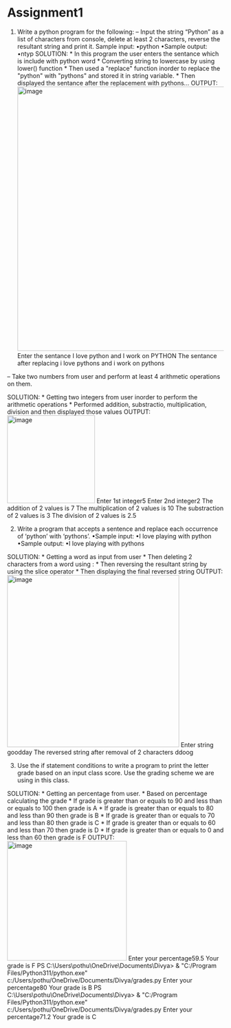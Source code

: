 # Assignment1
1. Write a python program for the following:
– Input the string “Python” as a list of characters from console, delete at least 2 characters, reverse the
resultant string and print it.
Sample input:
•python
•Sample output:
•ntyp
SOLUTION: * In this program the user enters the sentance which is include with python word
          * Converting string to lowercase by using lower() function
          * Then used a "replace" function inorder to replace the "python" with "pythons" and stored it in string variable.
          * Then displayed the sentance after the replacement with pythons...
OUTPUT:<img width="614" alt="image" src="https://user-images.githubusercontent.com/122486644/212188983-e8ff57ad-7059-4695-8da8-d2859511d22b.png">
           Enter the sentance I love python and I work on PYTHON
           The sentance after replacing   i love pythons and i work on pythons 
  
– Take two numbers from user and perform at least 4 arithmetic operations on them.

SOLUTION: * Getting two integers from user inorder to perform  the arithmetic operations
          * Performed addition, substractio, multiplication, division and then displayed those values
OUTPUT: <img width="204" alt="image" src="https://user-images.githubusercontent.com/122486644/212193725-fc02f939-85ba-4650-b966-5bd549b7d96b.png">
        Enter 1st integer5
        Enter 2nd integer2
        The addition of 2 values is 7
        The multiplication of 2 values is 10
        The substraction of 2 values is 3
        The division of 2 values is 2.5

2. Write a program that accepts a sentence and replace each occurrence of ‘python’ with ‘pythons’.
•Sample input:
•I love playing with python
•Sample output:
•I love playing with pythons

SOLUTION: * Getting a word as input from user
          * Then deleting 2 characters from a word using :
          * Then reversing the resultant string by using the slice operator
          * Then displaying the final reversed string
OUTPUT: <img width="400" alt="image" src="https://user-images.githubusercontent.com/122486644/212196336-052fa575-a5b4-4b42-aa3e-c2144e185bdf.png">
        Enter string goodday
        The reversed string after removal of 2 characters ddoog 
       
 3. Use the if statement conditions to write a program to print the letter grade based on an input class score. Use
the grading scheme we are using in this class.

SOLUTION: * Getting an percentage from user.
          * Based on percentage calculating the grade
          * If grade is greater than or equals to 90 and less than or equals to 100 then grade is A
          * If grade is greater than or equals to 80 and less than 90 then grade is B
          * If grade is greater than or equals to 70 and less than 80 then grade is C
          * If grade is greater than or equals to 60 and less than 70 then grade is D
          * If grade is greater than or equals to 0 and less than 60 then grade is F
 OUTPUT: <img width="278" alt="image" src="https://user-images.githubusercontent.com/122486644/212198681-3de93aaa-64ec-4bee-beeb-0c2ec5419485.png">
         Enter your percentage59.5
         Your grade is F
        PS C:\Users\pothu\OneDrive\Documents\Divya> & "C:/Program Files/Python311/python.exe" c:/Users/pothu/OneDrive/Documents/Divya/grades.py
        Enter your percentage80
        Your grade is B
        PS C:\Users\pothu\OneDrive\Documents\Divya> & "C:/Program Files/Python311/python.exe" c:/Users/pothu/OneDrive/Documents/Divya/grades.py
        Enter your percentage71.2
       Your grade is C

           
